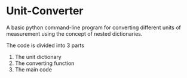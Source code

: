 # Unit-Converter
A basic python command-line program for converting different units of measurement using the concept of nested dictionaries.

The code is divided into 3 parts
1. The unit dictionary
2. The converting function
3. The main code

